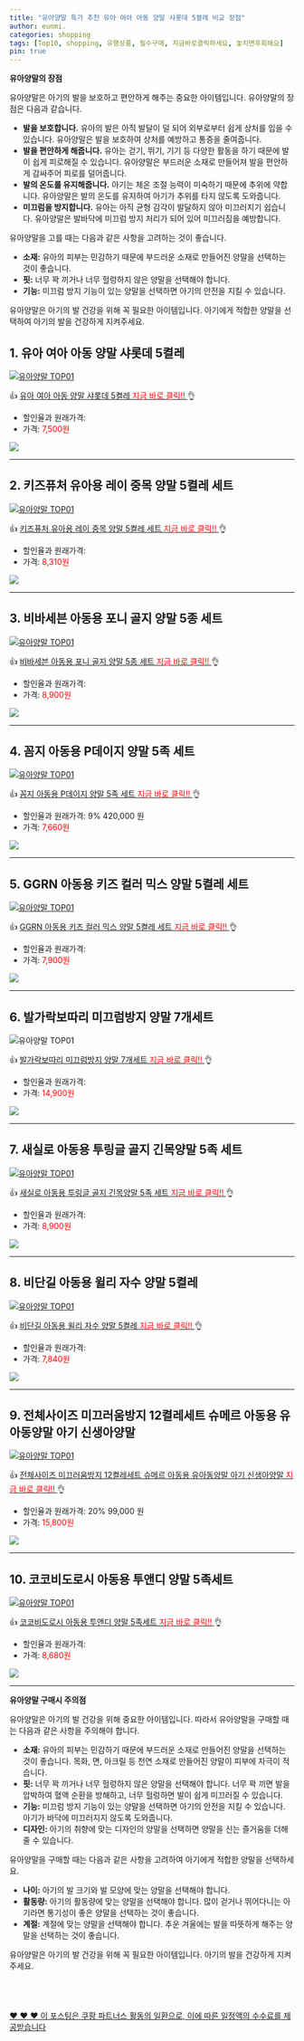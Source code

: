 ```yaml
---
title: "유아양말 특가 추천 유아 여아 아동 양말 샤롯데 5켤레 비교 장점"
author: eunmi.
categories: shopping
tags: [Top10, shopping, 유행상품, 필수구매, 지금바로클릭하세요, 놓치면후회해요]
pin: true
---
```

**유아양말의 장점**

유아양말은 아기의 발을 보호하고 편안하게 해주는 중요한 아이템입니다. 유아양말의 장점은 다음과 같습니다.

* **발을 보호합니다.** 유아의 발은 아직 발달이 덜 되어 외부로부터 쉽게 상처를 입을 수 있습니다. 유아양말은 발을 보호하여 상처를 예방하고 통증을 줄여줍니다.
* **발을 편안하게 해줍니다.** 유아는 걷기, 뛰기, 기기 등 다양한 활동을 하기 때문에 발이 쉽게 피로해질 수 있습니다. 유아양말은 부드러운 소재로 만들어져 발을 편안하게 감싸주어 피로를 덜어줍니다.
* **발의 온도를 유지해줍니다.** 아기는 체온 조절 능력이 미숙하기 때문에 추위에 약합니다. 유아양말은 발의 온도를 유지하여 아기가 추위를 타지 않도록 도와줍니다.
* **미끄럼을 방지합니다.** 유아는 아직 균형 감각이 발달하지 않아 미끄러지기 쉽습니다. 유아양말은 발바닥에 미끄럼 방지 처리가 되어 있어 미끄러짐을 예방합니다.

유아양말을 고를 때는 다음과 같은 사항을 고려하는 것이 좋습니다.

* **소재:** 유아의 피부는 민감하기 때문에 부드러운 소재로 만들어진 양말을 선택하는 것이 좋습니다.
* **핏:** 너무 꽉 끼거나 너무 헐렁하지 않은 양말을 선택해야 합니다.
* **기능:** 미끄럼 방지 기능이 있는 양말을 선택하면 아기의 안전을 지킬 수 있습니다.

유아양말은 아기의 발 건강을 위해 꼭 필요한 아이템입니다. 아기에게 적합한 양말을 선택하여 아기의 발을 건강하게 지켜주세요.

   

## 1. 유아 여아 아동 양말 샤롯데 5켤레

[![유아양말 TOP01](https://thumbnail8.coupangcdn.com/thumbnails/remote/230x230ex/image/vendor_inventory/11f1/d350a2018d8e1380c4befaadd87a373f79cc37bb8b4a56e8e5c8009a5644.jpg)](https://link.coupang.com/re/AFFSDP?lptag=AF3617701&subid=GithubCoopas&pageKey=6061288062&traceid=V0-153&itemId=11147269966&vendorItemId=78425658455)


👍 [유아 여아 아동 양말 샤롯데 5켤레 <font color=red> 지금 바로 클릭!! </font> ](https://link.coupang.com/re/AFFSDP?lptag=AF3617701&subid=GithubCoopas&pageKey=6061288062&traceid=V0-153&itemId=11147269966&vendorItemId=78425658455) 👌 


- 할인율과 원래가격: 
- 가격: <span style='color:red'>7,500원</span>

[![](/discount_price.png)](https://link.coupang.com/re/AFFSDP?lptag=AF3617701&subid=GithubCoopas&pageKey=6061288062&traceid=V0-153&itemId=11147269966&vendorItemId=78425658455)

---


   

## 2. 키즈퓨처 유아용 레이 중목 양말 5켤레 세트

[![유아양말 TOP01](https://thumbnail9.coupangcdn.com/thumbnails/remote/230x230ex/image/rs_quotation_api/zmusyypf/328616be7d424468aa6dccdb27c25815.jpg)](https://link.coupang.com/re/AFFSDP?lptag=AF3617701&subid=GithubCoopas&pageKey=7263070556&traceid=V0-153&itemId=18504768194&vendorItemId=85643876927)


👍 [키즈퓨처 유아용 레이 중목 양말 5켤레 세트 <font color=red> 지금 바로 클릭!! </font> ](https://link.coupang.com/re/AFFSDP?lptag=AF3617701&subid=GithubCoopas&pageKey=7263070556&traceid=V0-153&itemId=18504768194&vendorItemId=85643876927) 👌 


- 할인율과 원래가격: 
- 가격: <span style='color:red'>8,310원</span>

[![](/discount_price.png)](https://link.coupang.com/re/AFFSDP?lptag=AF3617701&subid=GithubCoopas&pageKey=7263070556&traceid=V0-153&itemId=18504768194&vendorItemId=85643876927)

---


   

## 3. 비바세븐 아동용 포니 골지 양말 5종 세트

[![유아양말 TOP01](https://thumbnail10.coupangcdn.com/thumbnails/remote/230x230ex/image/retail/images/2021/08/12/11/1/d5ba3836-0d49-4ffa-beef-21e95c01ef49.jpg)](https://link.coupang.com/re/AFFSDP?lptag=AF3617701&subid=GithubCoopas&pageKey=6010554053&traceid=V0-153&itemId=10903548851&vendorItemId=78183401875)


👍 [비바세븐 아동용 포니 골지 양말 5종 세트 <font color=red> 지금 바로 클릭!! </font> ](https://link.coupang.com/re/AFFSDP?lptag=AF3617701&subid=GithubCoopas&pageKey=6010554053&traceid=V0-153&itemId=10903548851&vendorItemId=78183401875) 👌 


- 할인율과 원래가격: 
- 가격: <span style='color:red'>8,900원</span>

[![](/discount_price.png)](https://link.coupang.com/re/AFFSDP?lptag=AF3617701&subid=GithubCoopas&pageKey=6010554053&traceid=V0-153&itemId=10903548851&vendorItemId=78183401875)

---


   

## 4. 꼼지 아동용 P데이지 양말 5족 세트

[![유아양말 TOP01](https://thumbnail9.coupangcdn.com/thumbnails/remote/230x230ex/image/retail/images/2022/02/25/17/5/967dffe1-3928-4230-933e-cacd22089407.jpg)](https://link.coupang.com/re/AFFSDP?lptag=AF3617701&subid=GithubCoopas&pageKey=6370235811&traceid=V0-153&itemId=13489720386&vendorItemId=80743902692)


👍 [꼼지 아동용 P데이지 양말 5족 세트 <font color=red> 지금 바로 클릭!! </font> ](https://link.coupang.com/re/AFFSDP?lptag=AF3617701&subid=GithubCoopas&pageKey=6370235811&traceid=V0-153&itemId=13489720386&vendorItemId=80743902692) 👌 


- 할인율과 원래가격: 9%  420,000   원
- 가격: <span style='color:red'>7,660원</span>

[![](/discount_price.png)](https://link.coupang.com/re/AFFSDP?lptag=AF3617701&subid=GithubCoopas&pageKey=6370235811&traceid=V0-153&itemId=13489720386&vendorItemId=80743902692)

---


   

## 5. GGRN 아동용 키즈 컬러 믹스 양말 5켤레 세트

[![유아양말 TOP01](https://thumbnail8.coupangcdn.com/thumbnails/remote/230x230ex/image/retail/images/4360981324280188-20160d9c-d625-4b62-a7e9-3bd2f6de29d1.jpg)](https://link.coupang.com/re/AFFSDP?lptag=AF3617701&subid=GithubCoopas&pageKey=6939560778&traceid=V0-153&itemId=16822720625&vendorItemId=84002823156)


👍 [GGRN 아동용 키즈 컬러 믹스 양말 5켤레 세트 <font color=red> 지금 바로 클릭!! </font> ](https://link.coupang.com/re/AFFSDP?lptag=AF3617701&subid=GithubCoopas&pageKey=6939560778&traceid=V0-153&itemId=16822720625&vendorItemId=84002823156) 👌 


- 할인율과 원래가격: 
- 가격: <span style='color:red'>7,900원</span>

[![](/discount_price.png)](https://link.coupang.com/re/AFFSDP?lptag=AF3617701&subid=GithubCoopas&pageKey=6939560778&traceid=V0-153&itemId=16822720625&vendorItemId=84002823156)

---


   

## 6. 발가락보따리 미끄럼방지 양말 7개세트

![유아양말 TOP01](https://thumbnail8.coupangcdn.com/thumbnails/remote/230x230ex/image/vendor_inventory/2812/591a55732c4be120f1a14f4fce6aa1a880d8d08c74f3fa6e8612d480ba42.JPG)


👍 [발가락보따리 미끄럼방지 양말 7개세트 <font color=red> 지금 바로 클릭!! </font> ](https://link.coupang.com/re/AFFSDP?lptag=AF3617701&subid=GithubCoopas&pageKey=60556211&traceid=V0-153&itemId=207835122&vendorItemId=3491906617) 👌 


- 할인율과 원래가격: 
- 가격: <span style='color:red'>14,900원</span>

[![](/discount_price.png)](https://link.coupang.com/re/AFFSDP?lptag=AF3617701&subid=GithubCoopas&pageKey=60556211&traceid=V0-153&itemId=207835122&vendorItemId=3491906617)

---


   

## 7. 새실로 아동용 투링글 골지 긴목양말 5족 세트

[![유아양말 TOP01](https://thumbnail6.coupangcdn.com/thumbnails/remote/230x230ex/image/retail/images/65409697328136-56f5ef7f-f8e6-4d09-adcd-e14a7a707e65.jpg)](https://link.coupang.com/re/AFFSDP?lptag=AF3617701&subid=GithubCoopas&pageKey=2000913174&traceid=V0-153&itemId=3404828327&vendorItemId=71391438816)


👍 [새실로 아동용 투링글 골지 긴목양말 5족 세트 <font color=red> 지금 바로 클릭!! </font> ](https://link.coupang.com/re/AFFSDP?lptag=AF3617701&subid=GithubCoopas&pageKey=2000913174&traceid=V0-153&itemId=3404828327&vendorItemId=71391438816) 👌 


- 할인율과 원래가격: 
- 가격: <span style='color:red'>8,900원</span>

[![](/discount_price.png)](https://link.coupang.com/re/AFFSDP?lptag=AF3617701&subid=GithubCoopas&pageKey=2000913174&traceid=V0-153&itemId=3404828327&vendorItemId=71391438816)

---


   

## 8. 비단길 아동용 윌리 자수 양말 5켤레

[![유아양말 TOP01](https://thumbnail10.coupangcdn.com/thumbnails/remote/230x230ex/image/retail/images/2019/08/06/14/0/4229fafe-477b-4ba2-ac43-54a59565c541.jpg)](https://link.coupang.com/re/AFFSDP?lptag=AF3617701&subid=GithubCoopas&pageKey=275748002&traceid=V0-153&itemId=872723645&vendorItemId=5204332473)


👍 [비단길 아동용 윌리 자수 양말 5켤레 <font color=red> 지금 바로 클릭!! </font> ](https://link.coupang.com/re/AFFSDP?lptag=AF3617701&subid=GithubCoopas&pageKey=275748002&traceid=V0-153&itemId=872723645&vendorItemId=5204332473) 👌 


- 할인율과 원래가격: 
- 가격: <span style='color:red'>7,840원</span>

[![](/discount_price.png)](https://link.coupang.com/re/AFFSDP?lptag=AF3617701&subid=GithubCoopas&pageKey=275748002&traceid=V0-153&itemId=872723645&vendorItemId=5204332473)

---


   

## 9. 전체사이즈 미끄러움방지 12켤레세트 슈메르 아동용 유아동양말 아기 신생아양말

[![유아양말 TOP01](https://thumbnail9.coupangcdn.com/thumbnails/remote/230x230ex/image/vendor_inventory/f458/9271ad11c6751679e0adb4c6589f89922ea811565645c8658c9352823fac.jpg)](https://link.coupang.com/re/AFFSDP?lptag=AF3617701&subid=GithubCoopas&pageKey=6282259626&traceid=V0-153&itemId=12905696059&vendorItemId=71583412701)


👍 [전체사이즈 미끄러움방지 12켤레세트 슈메르 아동용 유아동양말 아기 신생아양말 <font color=red> 지금 바로 클릭!! </font> ](https://link.coupang.com/re/AFFSDP?lptag=AF3617701&subid=GithubCoopas&pageKey=6282259626&traceid=V0-153&itemId=12905696059&vendorItemId=71583412701) 👌 


- 할인율과 원래가격: 20%  99,000   원
- 가격: <span style='color:red'>15,800원</span>

[![](/discount_price.png)](https://link.coupang.com/re/AFFSDP?lptag=AF3617701&subid=GithubCoopas&pageKey=6282259626&traceid=V0-153&itemId=12905696059&vendorItemId=71583412701)

---


   

## 10. 코코비도로시 아동용 투앤디 양말 5족세트

[![유아양말 TOP01](https://thumbnail9.coupangcdn.com/thumbnails/remote/230x230ex/image/retail/images/6687122437978027-aa629809-aa71-4380-b517-e719d6f428aa.jpg)](https://link.coupang.com/re/AFFSDP?lptag=AF3617701&subid=GithubCoopas&pageKey=284940778&traceid=V0-153&itemId=904152137&vendorItemId=5265405110)


👍 [코코비도로시 아동용 투앤디 양말 5족세트 <font color=red> 지금 바로 클릭!! </font> ](https://link.coupang.com/re/AFFSDP?lptag=AF3617701&subid=GithubCoopas&pageKey=284940778&traceid=V0-153&itemId=904152137&vendorItemId=5265405110) 👌 


- 할인율과 원래가격: 
- 가격: <span style='color:red'>8,680원</span>

[![](/discount_price.png)](https://link.coupang.com/re/AFFSDP?lptag=AF3617701&subid=GithubCoopas&pageKey=284940778&traceid=V0-153&itemId=904152137&vendorItemId=5265405110)

---
**유아양말 구매시 주의점**

유아양말은 아기의 발 건강을 위해 중요한 아이템입니다. 따라서 유아양말을 구매할 때는 다음과 같은 사항을 주의해야 합니다.

* **소재:** 유아의 피부는 민감하기 때문에 부드러운 소재로 만들어진 양말을 선택하는 것이 좋습니다. 목화, 면, 아크릴 등 천연 소재로 만들어진 양말이 피부에 자극이 적습니다.
* **핏:** 너무 꽉 끼거나 너무 헐렁하지 않은 양말을 선택해야 합니다. 너무 꽉 끼면 발을 압박하여 혈액 순환을 방해하고, 너무 헐렁하면 발이 쉽게 미끄러질 수 있습니다.
* **기능:** 미끄럼 방지 기능이 있는 양말을 선택하면 아기의 안전을 지킬 수 있습니다. 아기가 바닥에 미끄러지지 않도록 도와줍니다.
* **디자인:** 아기의 취향에 맞는 디자인의 양말을 선택하면 양말을 신는 즐거움을 더해줄 수 있습니다.

유아양말을 구매할 때는 다음과 같은 사항을 고려하여 아기에게 적합한 양말을 선택하세요.

* **나이:** 아기의 발 크기와 발 모양에 맞는 양말을 선택해야 합니다.
* **활동량:** 아기의 활동량에 맞는 양말을 선택해야 합니다. 많이 걷거나 뛰어다니는 아기라면 통기성이 좋은 양말을 선택하는 것이 좋습니다.
* **계절:** 계절에 맞는 양말을 선택해야 합니다. 추운 겨울에는 발을 따뜻하게 해주는 양말을 선택하는 것이 좋습니다.

유아양말은 아기의 발 건강을 위해 꼭 필요한 아이템입니다. 아기의 발을 건강하게 지켜주세요.<br><br><br><br><br> [ ❤ ❤ ❤ 이 포스팅은 쿠팡 파트너스 활동의 일환으로, 이에 따른 일정액의 수수료를 제공받습니다](https://link.coupang.com/a/bcEFyh)